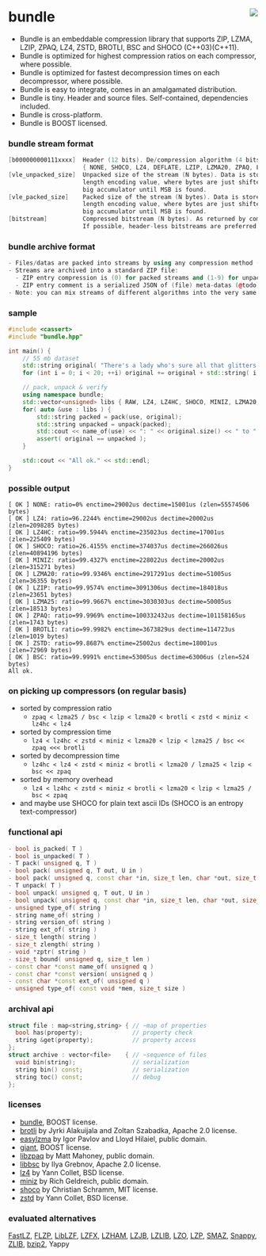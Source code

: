 bundle <a href="https://travis-ci.org/r-lyeh/bundle"><img src="https://api.travis-ci.org/r-lyeh/bundle.svg?branch=master" align="right" /></a>
======

- Bundle is an embeddable compression library that supports ZIP, LZMA, LZIP, ZPAQ, LZ4, ZSTD, BROTLI, BSC and SHOCO (C++03)(C++11).
- Bundle is optimized for highest compression ratios on each compressor, where possible.
- Bundle is optimized for fastest decompression times on each decompressor, where possible.
- Bundle is easy to integrate, comes in an amalgamated distribution.
- Bundle is tiny. Header and source files. Self-contained, dependencies included. 
- Bundle is cross-platform.
- Bundle is BOOST licensed.

### bundle stream format
```c++
[b000000000111xxxx]  Header (12 bits). De/compression algorithm (4 bits)
                     { NONE, SHOCO, LZ4, DEFLATE, LZIP, LZMA20, ZPAQ, LZ4HC, BROTLI, ZSTD, LZMA25, BSC }.
[vle_unpacked_size]  Unpacked size of the stream (N bytes). Data is stored in a variable
                     length encoding value, where bytes are just shifted and added into a
                     big accumulator until MSB is found.
[vle_packed_size]    Packed size of the stream (N bytes). Data is stored in a variable
                     length encoding value, where bytes are just shifted and added into a
                     big accumulator until MSB is found.
[bitstream]          Compressed bitstream (N bytes). As returned by compressor.
                     If possible, header-less bitstreams are preferred.
```

### bundle archive format
```c++
- Files/datas are packed into streams by using any compression method (see above)
- Streams are archived into a standard ZIP file:
  - ZIP entry compression is (0) for packed streams and (1-9) for unpacked streams.
  - ZIP entry comment is a serialized JSON of (file) meta-datas (@todo).
- Note: you can mix streams of different algorithms into the very same ZIP archive.
```

### sample 
```c++
#include <cassert>
#include "bundle.hpp"

int main() {
    // 55 mb dataset
    std::string original( "There's a lady who's sure all that glitters is gold" );
    for (int i = 0; i < 20; ++i) original += original + std::string( i + 1, 32 + i );

    // pack, unpack & verify
    using namespace bundle;
    std::vector<unsigned> libs { RAW, LZ4, LZ4HC, SHOCO, MINIZ, LZMA20, LZIP, LZMA25, ZPAQ, BROTLI, ZSTD, BSC };
    for( auto &use : libs ) {
        std::string packed = pack(use, original);
        std::string unpacked = unpack(packed);
        std::cout << name_of(use) << ": " << original.size() << " to " << packed.size() << " bytes" << std::endl;
        assert( original == unpacked );
    }

    std::cout << "All ok." << std::endl;
}
```

### possible output
```
[ OK ] NONE: ratio=0% enctime=29002us dectime=15001us (zlen=55574506 bytes)
[ OK ] LZ4: ratio=96.2244% enctime=29002us dectime=20002us (zlen=2098285 bytes)
[ OK ] LZ4HC: ratio=99.5944% enctime=235023us dectime=17001us (zlen=225409 bytes)
[ OK ] SHOCO: ratio=26.4155% enctime=374037us dectime=266026us (zlen=40894196 bytes)
[ OK ] MINIZ: ratio=99.4327% enctime=228022us dectime=20002us (zlen=315271 bytes)
[ OK ] LZMA20: ratio=99.9346% enctime=2917291us dectime=51005us (zlen=36355 bytes)
[ OK ] LZIP: ratio=99.9574% enctime=3091306us dectime=184018us (zlen=23651 bytes)
[ OK ] LZMA25: ratio=99.9667% enctime=3030303us dectime=50005us (zlen=18513 bytes)
[ OK ] ZPAQ: ratio=99.9969% enctime=100332432us dectime=101158165us (zlen=1743 bytes)
[ OK ] BROTLI: ratio=99.9982% enctime=3673829us dectime=114723us (zlen=1019 bytes)
[ OK ] ZSTD: ratio=99.8687% enctime=25002us dectime=18001us (zlen=72969 bytes)
[ OK ] BSC: ratio=99.9991% enctime=53005us dectime=63006us (zlen=524 bytes)
All ok.
```

### on picking up compressors (on regular basis)
- sorted by compression ratio 
  - `zpaq < lzma25 / bsc < lzip < lzma20 < brotli < zstd < miniz < lz4hc < lz4`
- sorted by compression time 
  - `lz4 < lz4hc < zstd < miniz < lzma20 < lzip < lzma25 / bsc << zpaq <<< brotli`
- sorted by decompression time 
  - `lz4hc < lz4 < zstd < miniz < brotli < lzma20 / lzma25 < lzip < bsc << zpaq`
- sorted by memory overhead
  - `lz4 < lz4hc < zstd < miniz < brotli < lzma20 < lzip < lzma25 / bsc < zpaq`
- and maybe use SHOCO for plain text ascii IDs (SHOCO is an entropy text-compressor)

### functional api
```c++
- bool is_packed( T )
- bool is_unpacked( T )
- T pack( unsigned q, T )
- bool pack( unsigned q, T out, U in )
- bool pack( unsigned q, const char *in, size_t len, char *out, size_t &zlen )
- T unpack( T )
- bool unpack( unsigned q, T out, U in )
- bool unpack( unsigned q, const char *in, size_t len, char *out, size_t &zlen )
- unsigned type_of( string )
- string name_of( string )
- string version_of( string )
- string ext_of( string )
- size_t length( string )
- size_t zlength( string )
- void *zptr( string )
- size_t bound( unsigned q, size_t len )
- const char *const name_of( unsigned q )
- const char *const version( unsigned q )
- const char *const ext_of( unsigned q )
- unsigned type_of( const void *mem, size_t size )
```

### archival api
```c++
struct file : map<string,string> { // ~map of properties
  bool has(property);              // property check
  string &get(property);           // property access
};
struct archive : vector<file>    { // ~sequence of files
  void bin(string);                // serialization
  string bin() const;              // serialization
  string toc() const;              // debug
};
```

### licenses
- [bundle](https://github.com/r-lyeh/bundle), BOOST license.
- [brotli](https://github.com/google/brotli) by Jyrki Alakuijala and Zoltan Szabadka, Apache 2.0 license.
- [easylzma](https://github.com/lloyd/easylzma) by Igor Pavlov and Lloyd Hilaiel, public domain.
- [giant](https://githhub.com/r-lyeh/giant), BOOST license.
- [libzpaq](https://github.com/zpaq/zpaq) by Matt Mahoney, public domain.
- [libbsc](https://github.com/IlyaGrebnov/libbsc) by Ilya Grebnov, Apache 2.0 license.
- [lz4](https://github.com/Cyan4973/lz4) by Yann Collet, BSD license.
- [miniz](https://code.google.com/p/miniz/) by Rich Geldreich, public domain.
- [shoco](https://github.com/Ed-von-Schleck/shoco) by Christian Schramm, MIT license.
- [zstd](https://github.com/Cyan4973/zstd) by Yann Collet, BSD license.

### evaluated alternatives
[FastLZ](http://fastlz.org/), [FLZP](http://cs.fit.edu/~mmahoney/compression/#flzp), [LibLZF](http://freshmeat.net/projects/liblzf), [LZFX](https://code.google.com/p/lzfx/), [LZHAM](https://code.google.com/p/lzham/), [LZJB](http://en.wikipedia.org/wiki/LZJB), [LZLIB](http://www.nongnu.org/lzip/lzlib.html), [LZO](http://www.oberhumer.com/opensource/lzo/), [LZP](http://www.cbloom.com/src/index_lz.html), [SMAZ](https://github.com/antirez/smaz), [Snappy](https://code.google.com/p/snappy/), [ZLIB](http://www.zlib.net/), [bzip2](http://www.bzip2.org/), Yappy
